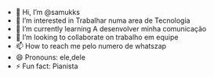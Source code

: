 - 👋 Hi, I’m @samukks 
- 👀 I’m interested in Trabalhar numa area de Tecnologia
- 🌱 I’m currently learning A desenvolver minha comunicação
- 💞️ I’m looking to collaborate on trabalho em equipe
- 📫 How to reach me pelo numero de whatszap
- 😄 Pronouns: ele,dele
- ⚡ Fun fact: Pianista

<!---
samukks/samukks is a ✨ special ✨ repository because its `README.md` (this file) appears on your GitHub profile.
You can click the Preview link to take a look at your changes.
--->
